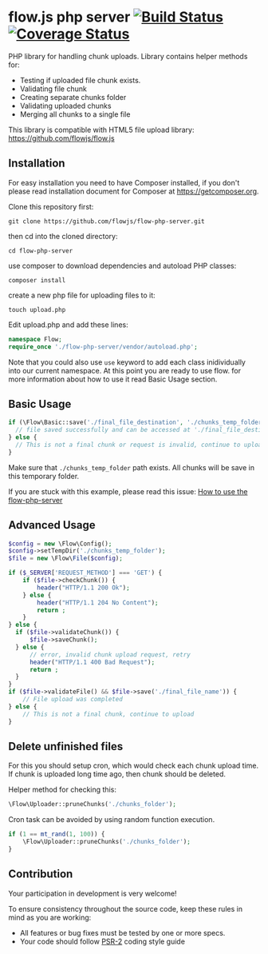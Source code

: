 flow.js php server [![Build Status](https://travis-ci.org/flowjs/flow-php-server.png?branch=master)](https://travis-ci.org/flowjs/flow-php-server) [![Coverage Status](https://coveralls.io/repos/flowjs/flow-php-server/badge.png?branch=master)](https://coveralls.io/r/flowjs/flow-php-server?branch=master)
=======================

PHP library for handling chunk uploads. Library contains helper methods for:
 * Testing if uploaded file chunk exists.
 * Validating file chunk
 * Creating separate chunks folder
 * Validating uploaded chunks
 * Merging all chunks to a single file

This library is compatible with HTML5 file upload library: https://github.com/flowjs/flow.js

Installation
--------------
For easy installation you need to have Composer installed, if you don't please read installation document for Composer at https://getcomposer.org.

Clone this repository first:
```
git clone https://github.com/flowjs/flow-php-server.git
```
then cd into the cloned directory:
```
cd flow-php-server
```
use composer to download dependencies and autoload PHP classes:
```
composer install
```
create a new php file for uploading files to it:
```
touch upload.php
```
Edit upload.php and add these lines:
```php
namespace Flow;
require_once './flow-php-server/vendor/autoload.php';
```
Note that you could also use ```use``` keyword to add each class inidividually into our current namespace. At this point you are ready to use flow. for more information about how to use it read Basic Usage section. 

Basic Usage
--------------
```php
if (\Flow\Basic::save('./final_file_destination', './chunks_temp_folder')) {
  // file saved successfully and can be accessed at './final_file_destination'
} else {
  // This is not a final chunk or request is invalid, continue to upload.
}
```
Make sure that `./chunks_temp_folder` path exists. All chunks will be save in this temporary folder.

If you are stuck with this example, please read this issue: [How to use the flow-php-server](https://github.com/flowjs/flow-php-server/issues/3#issuecomment-46979467)

Advanced Usage
--------------

```php
$config = new \Flow\Config();
$config->setTempDir('./chunks_temp_folder');
$file = new \Flow\File($config);

if ($_SERVER['REQUEST_METHOD'] === 'GET') {
    if ($file->checkChunk()) {
        header("HTTP/1.1 200 Ok");
    } else {
        header("HTTP/1.1 204 No Content");
        return ;
    }
} else {
  if ($file->validateChunk()) {
      $file->saveChunk();
  } else {
      // error, invalid chunk upload request, retry
      header("HTTP/1.1 400 Bad Request");
      return ;
  }
}
if ($file->validateFile() && $file->save('./final_file_name')) {
    // File upload was completed
} else {
    // This is not a final chunk, continue to upload
}
```

Delete unfinished files
-----------------------

For this you should setup cron, which would check each chunk upload time.
If chunk is uploaded long time ago, then chunk should be deleted.

Helper method for checking this:
```php
\Flow\Uploader::pruneChunks('./chunks_folder');
```

Cron task can be avoided by using random function execution.
```php
if (1 == mt_rand(1, 100)) {
    \Flow\Uploader::pruneChunks('./chunks_folder');
}
```

Contribution
------------

Your participation in development is very welcome!

To ensure consistency throughout the source code, keep these rules in mind as you are working:
 * All features or bug fixes must be tested by one or more specs.
 * Your code should follow [PSR-2](https://github.com/php-fig/fig-standards/blob/master/accepted/PSR-2-coding-style-guide.md) coding style guide
